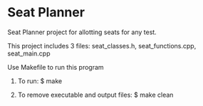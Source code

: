 Seat Planner
============

Seat Planner project for allotting seats for any test.

This project includes 3 files: seat_classes.h, seat_functions.cpp, seat_main.cpp

Use Makefile to run this program

1) To run:
	$ make

3) To remove executable and output files:
	$ make clean
